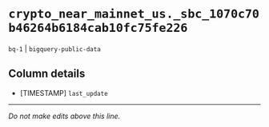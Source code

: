 # `crypto_near_mainnet_us._sbc_1070c70b46264b6184cab10fc75fe226`
`bq-1` | `bigquery-public-data`

## Column details
* [TIMESTAMP] `last_update`

-------------------------------------------------------------------------------
*Do not make edits above this line.*
